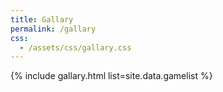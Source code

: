 ```yaml
---
title: Gallary
permalink: /gallary
css: 
  - /assets/css/gallary.css
---
```


{% include gallary.html list=site.data.gamelist %}

